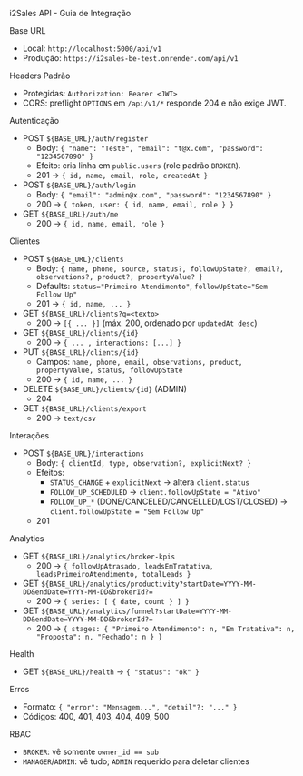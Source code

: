 i2Sales API - Guia de Integração

Base URL
- Local: `http://localhost:5000/api/v1`
- Produção: `https://i2sales-be-test.onrender.com/api/v1`

Headers Padrão
- Protegidas: `Authorization: Bearer <JWT>`
- CORS: preflight `OPTIONS` em `/api/v1/*` responde 204 e não exige JWT.

Autenticação
- POST `${BASE_URL}/auth/register`
  - Body: `{ "name": "Teste", "email": "t@x.com", "password": "1234567890" }`
  - Efeito: cria linha em `public.users` (role padrão `BROKER`).
  - 201 → `{ id, name, email, role, createdAt }`
- POST `${BASE_URL}/auth/login`
  - Body: `{ "email": "admin@x.com", "password": "1234567890" }`
  - 200 → `{ token, user: { id, name, email, role } }`
- GET `${BASE_URL}/auth/me`
  - 200 → `{ id, name, email, role }`

Clientes
- POST `${BASE_URL}/clients`
  - Body: `{ name, phone, source, status?, followUpState?, email?, observations?, product?, propertyValue? }`
  - Defaults: `status="Primeiro Atendimento"`, `followUpState="Sem Follow Up"`
  - 201 → `{ id, name, ... }`
- GET `${BASE_URL}/clients?q=<texto>`
  - 200 → `[{ ... }]` (máx. 200, ordenado por `updatedAt desc`)
- GET `${BASE_URL}/clients/{id}`
  - 200 → `{ ... , interactions: [...] }`
- PUT `${BASE_URL}/clients/{id}`
  - Campos: `name, phone, email, observations, product, propertyValue, status, followUpState`
  - 200 → `{ id, name, ... }`
- DELETE `${BASE_URL}/clients/{id}` (ADMIN)
  - 204
- GET `${BASE_URL}/clients/export`
  - 200 → `text/csv`

Interações
- POST `${BASE_URL}/interactions`
  - Body: `{ clientId, type, observation?, explicitNext? }`
  - Efeitos:
    - `STATUS_CHANGE` + `explicitNext` → altera `client.status`
    - `FOLLOW_UP_SCHEDULED` → `client.followUpState = "Ativo"`
    - `FOLLOW_UP_*` (DONE/CANCELED/CANCELLED/LOST/CLOSED) → `client.followUpState = "Sem Follow Up"`
  - 201

Analytics
- GET `${BASE_URL}/analytics/broker-kpis`
  - 200 → `{ followUpAtrasado, leadsEmTratativa, leadsPrimeiroAtendimento, totalLeads }`
- GET `${BASE_URL}/analytics/productivity?startDate=YYYY-MM-DD&endDate=YYYY-MM-DD&brokerId?=`
  - 200 → `{ series: [ { date, count } ] }`
- GET `${BASE_URL}/analytics/funnel?startDate=YYYY-MM-DD&endDate=YYYY-MM-DD&brokerId?=`
  - 200 → `{ stages: { "Primeiro Atendimento": n, "Em Tratativa": n, "Proposta": n, "Fechado": n } }`

Health
- GET `${BASE_URL}/health` → `{ "status": "ok" }`

Erros
- Formato: `{ "error": "Mensagem...", "detail"?: "..." }`
- Códigos: 400, 401, 403, 404, 409, 500

RBAC
- `BROKER`: vê somente `owner_id == sub`
- `MANAGER`/`ADMIN`: vê tudo; `ADMIN` requerido para deletar clientes
